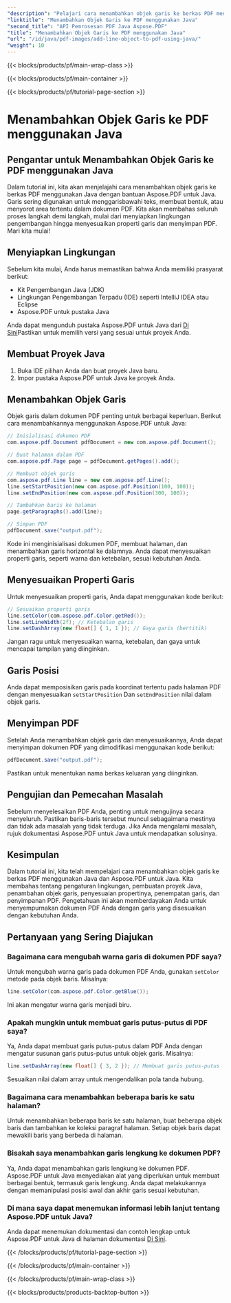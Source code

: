 ```yaml
---
"description": "Pelajari cara menambahkan objek garis ke berkas PDF menggunakan Java dengan Aspose.PDF untuk Java. Sesuaikan garis, posisikan, dan buat PDF dinamis dengan mudah."
"linktitle": "Menambahkan Objek Garis ke PDF menggunakan Java"
"second_title": "API Pemrosesan PDF Java Aspose.PDF"
"title": "Menambahkan Objek Garis ke PDF menggunakan Java"
"url": "/id/java/pdf-images/add-line-object-to-pdf-using-java/"
"weight": 10
---
```


{{< blocks/products/pf/main-wrap-class >}}

{{< blocks/products/pf/main-container >}}

{{< blocks/products/pf/tutorial-page-section >}}

# Menambahkan Objek Garis ke PDF menggunakan Java


## Pengantar untuk Menambahkan Objek Garis ke PDF menggunakan Java

Dalam tutorial ini, kita akan menjelajahi cara menambahkan objek garis ke berkas PDF menggunakan Java dengan bantuan Aspose.PDF untuk Java. Garis sering digunakan untuk menggarisbawahi teks, membuat bentuk, atau menyorot area tertentu dalam dokumen PDF. Kita akan membahas seluruh proses langkah demi langkah, mulai dari menyiapkan lingkungan pengembangan hingga menyesuaikan properti garis dan menyimpan PDF. Mari kita mulai!

## Menyiapkan Lingkungan

Sebelum kita mulai, Anda harus memastikan bahwa Anda memiliki prasyarat berikut:

- Kit Pengembangan Java (JDK)
- Lingkungan Pengembangan Terpadu (IDE) seperti IntelliJ IDEA atau Eclipse
- Aspose.PDF untuk pustaka Java

Anda dapat mengunduh pustaka Aspose.PDF untuk Java dari [Di Sini](https://releases.aspose.com/pdf/java/)Pastikan untuk memilih versi yang sesuai untuk proyek Anda.

## Membuat Proyek Java

1. Buka IDE pilihan Anda dan buat proyek Java baru.
2. Impor pustaka Aspose.PDF untuk Java ke proyek Anda.

## Menambahkan Objek Garis

Objek garis dalam dokumen PDF penting untuk berbagai keperluan. Berikut cara menambahkannya menggunakan Aspose.PDF untuk Java:

```java
// Inisialisasi dokumen PDF
com.aspose.pdf.Document pdfDocument = new com.aspose.pdf.Document();

// Buat halaman dalam PDF
com.aspose.pdf.Page page = pdfDocument.getPages().add();

// Membuat objek garis
com.aspose.pdf.Line line = new com.aspose.pdf.Line();
line.setStartPosition(new com.aspose.pdf.Position(100, 100));
line.setEndPosition(new com.aspose.pdf.Position(300, 100));

// Tambahkan baris ke halaman
page.getParagraphs().add(line);

// Simpan PDF
pdfDocument.save("output.pdf");
```

Kode ini menginisialisasi dokumen PDF, membuat halaman, dan menambahkan garis horizontal ke dalamnya. Anda dapat menyesuaikan properti garis, seperti warna dan ketebalan, sesuai kebutuhan Anda.

## Menyesuaikan Properti Garis

Untuk menyesuaikan properti garis, Anda dapat menggunakan kode berikut:

```java
// Sesuaikan properti garis
line.setColor(com.aspose.pdf.Color.getRed());
line.setLineWidth(2f); // Ketebalan garis
line.setDashArray(new float[] { 1, 1 }); // Gaya garis (bertitik)
```

Jangan ragu untuk menyesuaikan warna, ketebalan, dan gaya untuk mencapai tampilan yang diinginkan.

## Garis Posisi

Anda dapat memposisikan garis pada koordinat tertentu pada halaman PDF dengan menyesuaikan `setStartPosition` Dan `setEndPosition` nilai dalam objek garis.

## Menyimpan PDF

Setelah Anda menambahkan objek garis dan menyesuaikannya, Anda dapat menyimpan dokumen PDF yang dimodifikasi menggunakan kode berikut:

```java
pdfDocument.save("output.pdf");
```

Pastikan untuk menentukan nama berkas keluaran yang diinginkan.

## Pengujian dan Pemecahan Masalah

Sebelum menyelesaikan PDF Anda, penting untuk mengujinya secara menyeluruh. Pastikan baris-baris tersebut muncul sebagaimana mestinya dan tidak ada masalah yang tidak terduga. Jika Anda mengalami masalah, rujuk dokumentasi Aspose.PDF untuk Java untuk mendapatkan solusinya.

## Kesimpulan

Dalam tutorial ini, kita telah mempelajari cara menambahkan objek garis ke berkas PDF menggunakan Java dan Aspose.PDF untuk Java. Kita membahas tentang pengaturan lingkungan, pembuatan proyek Java, penambahan objek garis, penyesuaian propertinya, penempatan garis, dan penyimpanan PDF. Pengetahuan ini akan memberdayakan Anda untuk menyempurnakan dokumen PDF Anda dengan garis yang disesuaikan dengan kebutuhan Anda.

## Pertanyaan yang Sering Diajukan

### Bagaimana cara mengubah warna garis di dokumen PDF saya?

Untuk mengubah warna garis pada dokumen PDF Anda, gunakan `setColor` metode pada objek baris. Misalnya:

```java
line.setColor(com.aspose.pdf.Color.getBlue());
```

Ini akan mengatur warna garis menjadi biru.

### Apakah mungkin untuk membuat garis putus-putus di PDF saya?

Ya, Anda dapat membuat garis putus-putus dalam PDF Anda dengan mengatur susunan garis putus-putus untuk objek garis. Misalnya:

```java
line.setDashArray(new float[] { 3, 2 }); // Membuat garis putus-putus
```

Sesuaikan nilai dalam array untuk mengendalikan pola tanda hubung.

### Bagaimana cara menambahkan beberapa baris ke satu halaman?

Untuk menambahkan beberapa baris ke satu halaman, buat beberapa objek baris dan tambahkan ke koleksi paragraf halaman. Setiap objek baris dapat mewakili baris yang berbeda di halaman.

### Bisakah saya menambahkan garis lengkung ke dokumen PDF?

Ya, Anda dapat menambahkan garis lengkung ke dokumen PDF. Aspose.PDF untuk Java menyediakan alat yang diperlukan untuk membuat berbagai bentuk, termasuk garis lengkung. Anda dapat melakukannya dengan memanipulasi posisi awal dan akhir garis sesuai kebutuhan.

### Di mana saya dapat menemukan informasi lebih lanjut tentang Aspose.PDF untuk Java?

Anda dapat menemukan dokumentasi dan contoh lengkap untuk Aspose.PDF untuk Java di halaman dokumentasi [Di Sini](https://reference.aspose.com/pdf/java/).

{{< /blocks/products/pf/tutorial-page-section >}}

{{< /blocks/products/pf/main-container >}}

{{< /blocks/products/pf/main-wrap-class >}}

{{< blocks/products/products-backtop-button >}}
